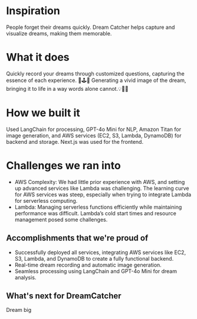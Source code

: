 # Inspiration
People forget their dreams quickly. Dream Catcher helps capture and visualize dreams, making them memorable.

# What it does
Quickly record your dreams through customized questions, capturing the essence of each experience. 🌙🕹️🌠
Generating a vivid image of the dream, bringing it to life in a way words alone cannot.💡💎🎥

# How we built it
Used LangChain for processing, GPT-4o Mini for NLP, Amazon Titan for image generation, and AWS services (EC2, S3, Lambda, DynamoDB) for backend and storage. Next.js was used for the frontend.

# Challenges we ran into
- AWS Complexity: We had little prior experience with AWS, and setting up advanced services like Lambda was challenging. The learning curve for AWS services was steep, especially when trying to integrate Lambda for serverless computing.
- Lambda: Managing serverless functions efficiently while maintaining performance was difficult. Lambda’s cold start times and resource management posed some challenges.

## Accomplishments that we're proud of
- Successfully deployed all services, integrating AWS services like EC2, S3, Lambda, and DynamoDB to create a fully functional backend.
- Real-time dream recording and automatic image generation.
- Seamless processing using LangChain and GPT-4o Mini for dream analysis.

## What's next for DreamCatcher
Dream big
